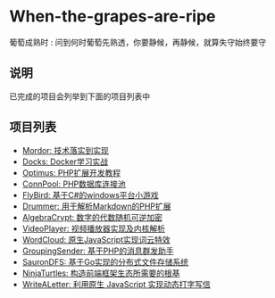# When-the-grapes-are-ripe
葡萄成熟时 : 问到何时葡萄先熟透，你要静候，再静候，就算失守始终要守

## 说明
已完成的项目会列举到下面的项目列表中

## 项目列表
- [Mordor: 技术落实到实现](./Mordor)
- [Docks: Docker学习实战](./Docks)
- [Optimus: PHP扩展开发教程](./Optimus)
- [ConnPool: PHP数据库连接池](./ConnPool)
- [FlyBird: 基于C#的windows平台小游戏](./FlyBird)
- [Drummer: 用于解析Markdown的PHP扩展](./Drummer)
- [AlgebraCrypt: 数字的代数随机可逆加密](./AlgebraCrypt)
- [VideoPlayer: 视频播放器实现及内核解析](./VideoPlayer)
- [WordCloud: 原生JavaScript实现词云特效](./WordCloud)
- [GroupingSender: 基于PHP的消息群发助手](./GroupingSender/)
- [SauronDFS: 基于Go实现的分布式文件存储系统](./SauronDFS)
- [NinjaTurtles: 构造前端框架生态所需要的根基](./NinjaTurtles)
- [WriteALetter: 利用原生 JavaScript 实现动态打字写信](./WriteALetter)

